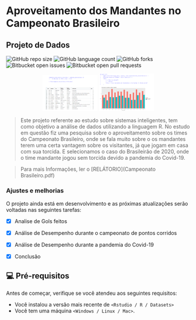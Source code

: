 # Aproveitamento dos Mandantes no Campeonato Brasileiro
## Projeto de Dados


![GitHub repo size](https://img.shields.io/github/repo-size/iamjvictor/analiseDeDados?style=for-the-badge)
![GitHub language count](https://img.shields.io/github/languages/count/iamjvictor/analiseDeDados?style=for-the-badge)
![GitHub forks](https://img.shields.io/github/forks/iamjvictor/analiseDeDados?style=for-the-badge)
![Bitbucket open issues](https://img.shields.io/bitbucket/issues/iamjvictor/analiseDeDados?style=for-the-badge)
![Bitbucket open pull requests](https://img.shields.io/bitbucket/pr-raw/iamjvictor/analiseDeDados?style=for-the-badge)
<p align="center" width="100%">
    <img width="30%" src="Gols.png">
    <img width="30%" src="grafico.png">
    
</p>


> Este projeto referente ao estudo sobre sistemas inteligentes, tem como objetivo a análise de dados utilizando a linguagem R. No estudo em questão fiz uma pesquisa sobre o aproveitamento sobre os times do Campeonato Brasileiro, onde se fala muito sobre o os mandantes terem uma certa vantagem sobre os visitantes, já que jogam em casa com sua torcida. E selecionamos o caso do Brasileirão de 2020, onde o time mandante jogou sem torcida devido a pandemia do Covid-19.




> Para mais Informações, ler o [RELÁTORIO](Campeonato Brasileiro.pdf)

### Ajustes e melhorias

O projeto ainda está em desenvolvimento e as próximas atualizações serão voltadas nas seguintes tarefas:

- [x] Analise de Gols feitos
- [x] Análise de Desempenho durante o campeonato de pontos corridos
- [x] Análise de Desempenho durante a pandemia do Covid-19
- [x] Conclusão


## 💻 Pré-requisitos

Antes de começar, verifique se você atendeu aos seguintes requisitos:

* Você instalou a versão mais recente de `<Rstudio / R / Datasets>`
* Você tem uma máquina `<Windows / Linux / Mac>`. 



```

